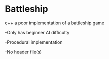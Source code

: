 # Battleship

c++ a poor implementation of a battleship game

-Only has beginner AI difficulty

-Procedural implementation

-No header file(s)

